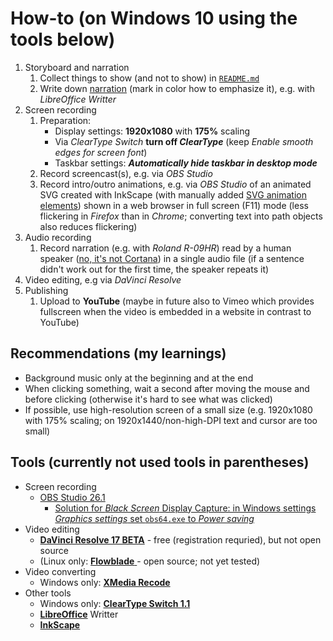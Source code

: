 # How-to (on Windows 10 using the tools below)

1. Storyboard and narration
    1. Collect things to show (and not to show) in [`README.md`](README.md)
    2. Write down [narration](narration.odt) (mark in color how to emphasize it), e.g. with _LibreOffice Writter_
2. Screen recording
    1. Preparation:
        * Display settings: **1920x1080** with **175%** scaling
        * Via _ClearType Switch_ **turn off _ClearType_** (keep _Enable smooth edges for screen font_)
        * Taskbar settings: **_Automatically hide taskbar in desktop mode_**
    2. Record screencast(s), e.g. via _OBS Studio_
    3. Record intro/outro animations, e.g. via _OBS Studio_ of an animated SVG created with InkScape (with manually added [SVG animation elements](https://en.wikipedia.org/wiki/SVG_animation)) shown in a web browser in full screen (F11) mode (less flickering in _Firefox_ than in _Chrome_; converting text into path objects also reduces flickering)
3. Audio recording
    1. Record narration (e.g. with _Roland R-09HR_) read by a human speaker ([no, it's not Cortana](https://www.eclipse.org/lists/cross-project-issues-dev/msg14950.html)) in a single audio file (if a sentence didn't work out for the first time, the speaker repeats it)
4. Video editing, e.g via _DaVinci Resolve_
5. Publishing
    1. Upload to **YouTube** (maybe in future also to Vimeo which provides fullscreen when the video is embedded in a website in contrast to YouTube)

## Recommendations (my learnings)

* Background music only at the beginning and at the end
* When clicking something, wait a second after moving the mouse and before clicking (otherwise it's hard to see what was clicked)
* If possible, use high-resolution screen of a small size (e.g. 1920x1080 with 175% scaling; on 1920x1440/non-high-DPI text and cursor are too small)

## Tools (currently not used tools in parentheses)

* Screen recording
    * [OBS Studio 26.1](https://obsproject.com/)
        * [Solution for _Black Screen_ Display Capture: in Windows settings _Graphics settings_ set `obs64.exe` to _Power saving_](https://obsproject.com/forum/threads/solution-for-black-screen-display-capture-even-after-performing-the-steps-on-obs-forum.112109/)
* Video editing
    * [**DaVinci Resolve 17 BETA**](https://www.blackmagicdesign.com/products/davinciresolve/) - free (registration requried), but not open source
    * (Linux only: [**Flowblade** ](https://jliljebl.github.io/flowblade/) - open source; not yet tested)
* Video converting
    * Windows only: [**XMedia Recode**](https://www.xmedia-recode.de/)
* Other tools
    * Windows only: [**ClearType Switch 1.1**](http://karpolan.com/software/cleartype-switch/)
    * [**LibreOffice**](https://www.libreoffice.org) Writter
    * [**InkScape**](https://inkscape.org/)


